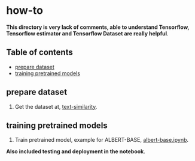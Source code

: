 # how-to

**This directory is very lack of comments, able to understand Tensorflow, Tensorflow estimator and Tensorflow Dataset are really helpful**.

## Table of contents
  * [prepare dataset](#prepare-dataset)
  * [training pretrained models](#training-pretrained-models)

## prepare dataset

1. Get the dataset at, [text-similarity](https://github.com/huseinzol05/Malay-Dataset/tree/master/text-similarity).

## training pretrained models

1. Train pretrained model, example for ALBERT-BASE, [albert-base.ipynb](albert-base.ipynb).

**Also included testing and deployment in the notebook**.